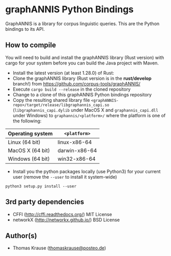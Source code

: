 
graphANNIS Python Bindings
==========

GraphANNIS is a library for corpus linguistic queries.
This are the Python bindings to its API.

How to compile
---------------

You will need to build and install the graphANNIS library (Rust version) with cargo for your system before you can build the Java project with Maven.

- Install the latest version (at least 1.28.0) of Rust:
- Clone the graphANNIS library (Rust version is in the **rust/develop** branch!) from https://github.com/corpus-tools/graphANNIS/
- Execute `cargo build --release` in the cloned repository
- Change to a clone of this graphANNIS Python bindings repository
- Copy the resulting  shared library file `<graphANNIS-repo>/target/release/libgraphannis_capi.so` (`libgraphannis_capi.dylib` under MacOS X and `graphannis_capi.dll` under Windows) to `graphannis/<platform>/` where the platform is one of the following:

| Operating system       | `<platform>`  |
|------------------------|---------------|
| Linux (64 bit)         | linux-x86-64  |
| MacOS X (64 bit)       | darwin-x86-64 |
| Windows (64 bit)       | win32-x86-64  |

- Install you the python packages locally (use Python3) for your current user (remove the `--user` to install it system-wide)
```
python3 setup.py install --user
```

3rd party dependencies
----------------------

- CFFI (http://cffi.readthedocs.org/) MIT License
- networkX (http://networkx.github.io/) BSD License

Author(s)
---------

* Thomas Krause (thomaskrause@posteo.de)
